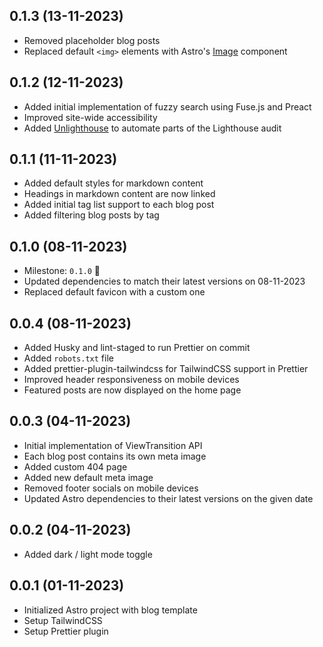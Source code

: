 ## 0.1.3 (13-11-2023)

- Removed placeholder blog posts
- Replaced default `<img>` elements with Astro's [Image](https://docs.astro.build/en/guides/images/) component

## 0.1.2 (12-11-2023)

- Added initial implementation of fuzzy search using Fuse.js and Preact
- Improved site-wide accessibility
- Added [Unlighthouse](https://unlighthouse.dev/) to automate parts of the Lighthouse audit

## 0.1.1 (11-11-2023)

- Added default styles for markdown content
- Headings in markdown content are now linked
- Added initial tag list support to each blog post
- Added filtering blog posts by tag

## 0.1.0 (08-11-2023)

- Milestone: `0.1.0` 🎉
- Updated dependencies to match their latest versions on 08-11-2023
- Replaced default favicon with a custom one

## 0.0.4 (08-11-2023)

- Added Husky and lint-staged to run Prettier on commit
- Added `robots.txt` file
- Added prettier-plugin-tailwindcss for TailwindCSS support in Prettier
- Improved header responsiveness on mobile devices
- Featured posts are now displayed on the home page

## 0.0.3 (04-11-2023)

- Initial implementation of ViewTransition API
- Each blog post contains its own meta image
- Added custom 404 page
- Added new default meta image
- Removed footer socials on mobile devices
- Updated Astro dependencies to their latest versions on the given date

## 0.0.2 (04-11-2023)

- Added dark / light mode toggle

## 0.0.1 (01-11-2023)

- Initialized Astro project with blog template
- Setup TailwindCSS
- Setup Prettier plugin
